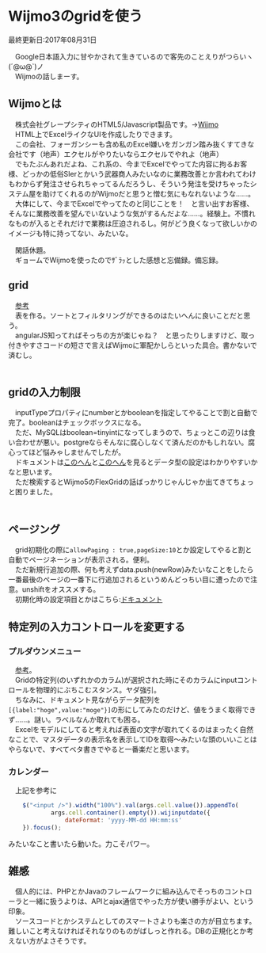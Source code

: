 # Wijmo3のgridを使う
最終更新日:2017年08月31日

　Google日本語入力に甘やかされて生きているので客先のことえりがつらいヽ(´@ω@`)ノ  
　Wijmoの話しまーす。  
  
## Wijmoとは  
  
　株式会社グレープシティのHTML5/Javascript製品です。→[Wijmo](http://wijmo.c1.grapecity.com/)  
　HTML上でExcelライクなUIを作成したりできます。  
　この会社、フォーガンシーも含め私のExcel嫌いをガンガン踏み抜くすてきな会社です（地声）エクセルがやりたいならエクセルでやれよ（地声）  
　でもたぶんあれだよね、これ系の、今までExcelでやってた内容に拘るお客様、どっかの低俗SIerとかいう武器商人みたいなのに業務改善とか言われてわけもわからず発注させられちゃってるんだろうし、そういう発注を受けちゃったシステム屋を助けてくれるのがWijmoだと思うと憎む気にもなれないような……。  
　大体にして、今までExcelでやってたのと同じことを！　と言い出すお客様、そんなに業務改善を望んでいないような気がするんだよな……。経験上。不慣れなものが入るとそれだけで業務は圧迫されるし。何がどう良くなって欲しいかのイメージも特に持ってない、みたいな。  
  
　閑話休題。  
　ギョームでWijmoを使ったのでｻﾞﾗｯとした感想と忘備録。備忘録。  
  
## grid  
  
　[参考](http://demo.grapecity.com/wijmo/3/WidgetExplorer/?widget=Grid&sample=%E6%A6%82%E8%A6%81)  
　表を作る。ソートとフィルタリングができるのはたいへんに良いことだと思う。  
　angularJS知ってればそっちの方が楽じゃね？　と思ったりしますけど、取っ付きやすさコードの短さで言えばWijmoに軍配かしらといった具合。書かないで済むし。  
　  
## gridの入力制限  
  
　inputTypeプロパティにnumberとかbooleanを指定してやることで割と自動で完了。booleanはチェックボックスになる。  
　ただ、MySQLはboolean=tinyintになってしまうので、ちょっとこの辺りは食い合わせが悪い。postgreならそんなに腐心しなくて済んだのかもしれない。腐心ってほど悩みゃしませんでしたが。  
　ドキュメントは[このへん](http://wijmo.c1.grapecity.com/docs/wijmo/webframe.html#ConfiguringColumns.html)と[このへん](http://wijmo.c1.grapecity.com/docs/wijmo/webframe.html#Wijmo~wijmo.grid.IColumn.html)を見るとデータ型の設定はわかりやすいかなと思います。  
　ただ検索するとWijmo5のFlexGridの話ばっかりじゃんじゃか出てきてちょっと困りました。  
　  
## ページング  
  
　grid初期化の際に`allowPaging : true,pageSize:10`とか設定してやると割と自動でページネーションが表示される。便利。  
　ただ新規行追加の際、何も考えずdata.push(newRow)みたいなことをしたら一番最後のページの一番下に行追加されるというめんどっちい目に遭ったので注意。unshiftをオススメする。  
　初期化時の設定項目とかはこちら:[ドキュメント](http://wijmo.c1.grapecity.com/docs/wijmo/webframe.html#GridQuickStart.html)  
  
## 特定列の入力コントロールを変更する  
  
### プルダウンメニュー  
  
　[参考](http://demo.grapecity.com/wijmo/3/WidgetExplorer/?widget=Grid&sample=%E3%82%AB%E3%82%B9%E3%82%BF%E3%83%A0%E3%82%A8%E3%83%87%E3%82%A3%E3%82%BF)。  
　Gridの特定列(のいずれかのカラム)が選択された時にそのカラムにinputコントロールを物理的にぶちこむスタンス。ヤダ強引。  
　ちなみに、ドキュメント見ながらデータ配列を`[{label:"hoge",value:"moge"}]`の形にしてみたのだけど、値をうまく取得できず……。謎い。ラベルなんか取れても困る。  
　Excelをモデルにしてると考えれば表面の文字が取れてくるのはまったく自然なことで、マスタデータの表示名を表示してIDを取得〜みたいな頭のいいことはやらないで、すべてベタ書きでやると一番楽だと思います。  
  
### カレンダー  
  
　上記を参考に  
  
```js
    $("<input />").width("100%").val(args.cell.value()).appendTo(
            args.cell.container().empty()).wijinputdate({
                dateFormat: 'yyyy-MM-dd HH:mm:ss'
    }).focus();
```  
  
みたいなこと書いたら動いた。力こそパワー。  
  
## 雑感  
  
　個人的には、PHPとかJavaのフレームワークに組み込んでそっちのコントローラと一緒に扱うよりは、APIとajax通信でやった方が使い勝手がよい、という印象。  
　ソースコードとかシステムとしてのスマートさよりも楽さの方が目立ちます。難しいこと考えなければそれなりのものがばしっと作れる。DBの正規化とか考えない方がよさそうです。  
